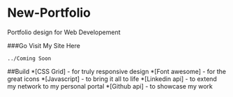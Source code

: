 # New-Portfolio


Portfolio design for Web Developement 

###Go Visit My Site Here
```
../Coming Soon
```
##Build
*[CSS Grid] - for truly responsive design
*[Font awesome] - for the great icons
*[Javascript] - to bring it all to life
*[Linkedin api] - to extend my network to my personal portal
*[Github api] - to showcase my work 




